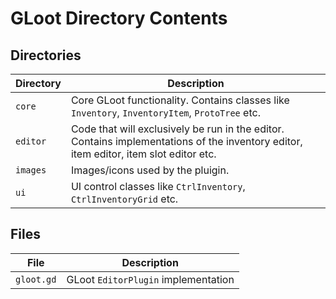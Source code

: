 # GLoot Directory Contents

## Directories

| Directory | Description |
| --------- | ----------- |
| `core`    | Core GLoot functionality. Contains classes like `Inventory`, `InventoryItem`, `ProtoTree` etc. |
| `editor`  | Code that will exclusively be run in the editor. Contains implementations of the inventory editor, item editor, item slot editor etc. |
| `images`  | Images/icons used by the pluigin. |
| `ui`      | UI control classes like `CtrlInventory`, `CtrlInventoryGrid` etc. |

## Files

| File       | Description |
| ---------- | ----------- |
| `gloot.gd` | GLoot `EditorPlugin` implementation |
